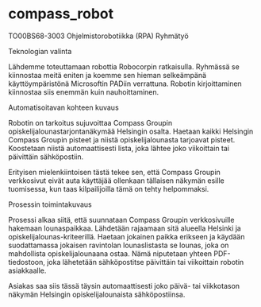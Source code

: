 # compass_robot

TO00BS68-3003 Ohjelmistorobotiikka (RPA) Ryhmätyö

Teknologian valinta

Lähdemme toteuttamaan robottia Robocorpin ratkaisulla. Ryhmässä se kiinnostaa meitä eniten ja koemme sen hieman selkeämpänä käyttöympäristönä Microsoftin PADiin verrattuna. Robotin kirjoittaminen kiinnostaa siis enemmän kuin nauhoittaminen.

Automatisoitavan kohteen kuvaus

Robotin on tarkoitus sujuvoittaa Compass Groupin opiskelijalounastarjontanäkymää Helsingin osalta. Haetaan kaikki Helsingin Compass Groupin pisteet ja niistä opiskelijalounasta tarjoavat pisteet. Koostetaan niistä automaattisesti lista, joka lähtee joko viikoittain tai päivittäin sähköpostiin.

Erityisen mielenkiintoisen tästä tekee sen, että Compass Groupin verkkosivut eivät auta käyttäjää ollenkaan tällaisen näkymän esille tuomisessa, kun taas kilpailijoilla tämä on tehty helpommaksi.

Prosessin toimintakuvaus

Prosessi alkaa siitä, että suunnataan Compass Groupin verkkosivuille hakemaan lounaspaikkaa. Lähdetään rajaamaan sitä alueella Helsinki ja opiskelijalounas-kriteerillä. Haetaan jokainen paikka erikseen ja käydään suodattamassa jokaisen ravintolan lounaslistasta se lounas, joka on mahdollista opiskelijalounaana ostaa. Nämä niputetaan yhteen PDF-tiedostoon, joka lähetetään sähköpostitse päivittäin tai viikoittain robotin asiakkaalle.

Asiakas saa siis tässä täysin automaattisesti joko päivä- tai viikkotason näkymän Helsingin opiskelijalounaista sähköpostiinsa.
